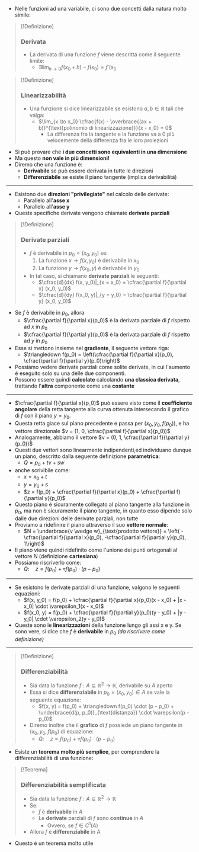+ Nelle funzioni ad una variabile, ci sono due concetti dalla natura molto simile:

>[!Definizione]
> ### Derivata
> + La derivata di una funzione $f$ viene descritta come il seguente limite:
> 	+ $\exists \lim_{h \to 0} f(x_0 + h) - f(x_0) = f'(x_0$

>[!Definizione]
> ### Linearizzabilità
> + Una funzione si dice linearizzabile se esistono $a, b \in \mathbb{R}$ tali che valga:
> 	+ $\lim_{x \to x_0} \cfrac{f(x) - \overbrace{(ax + b)}^{\text{polinomio di linearizzazione}}}{x - x_0} = 0$
> 		+ La differenza fra la tangente e la funzione va a 0 più velocemente della differenza fra le loro proiezioni

+ Si può provare che **i due concetti sono equivalenti in una dimensione**
+ Ma questo **non vale in più dimensioni!**
+ Diremo che una funzione è:
	+ **Derivabile** se può essere derivata in tutte le direzioni
	+ **Differenziabile** se esiste il piano tangente (implica derivabilità)
---
+ Esistono due **direzioni "privilegiate"** nel calcolo delle derivate:
	+ Parallelo all'**asse x**
	+ Parallelo all'**asse y**
+ Queste specifiche derivate vengono chiamate **derivate parziali**

>[!Definizione]
> ### Derivate parziali
> + $f$ è derivabile in $p_0 = (x_0, y_0)$ se:
> 	1. La funzione $x \to f(x, y_0)$ è derivabile in $x_0$
> 	2. La funzione $y \to f(x_0, y)$ è derivabile in $y_0$
> + In tal caso, si chiamano **derivate parziali** le seguenti:
> 	+ $\cfrac{d}{dx} f(x, y_0)|_{x = x_0} = \cfrac{\partial f}{\partial x} (x_0, y_0)$
> 	+ $\cfrac{d}{dy} f(x_0, y)|_{y = y_0} = \cfrac{\partial f}{\partial y} (x_0, y_0)$

+ Se $f$ è derivabile in $p_0$, allora
	+ $\cfrac{\partial f}{\partial x}(p_0)$ è la derivata parziale di $f$ rispetto ad $x$ in $p_0$
	+ $\cfrac{\partial f}{\partial y}(p_0)$ è la derivata parziale di $f$ rispetto ad $y$ in $p_0$
+ Esse si mettono insieme nel **gradiente**, il seguente vettore riga:
	+ $\triangledown f(p_0) = \left(\cfrac{\partial f}{\partial x}(p_0), \cfrac{\partial f}{\partial y}(p_0)\right)$ 
+ Possiamo vedere derivate parziali come solite derivate, in cui l'aumento è eseguito solo su una delle due componenti.
+ Possono essere quindi **calcolate** calcolando **una classica derivata**, trattando l'**altra** componente come una **costante**
---
+ $\cfrac{\partial f}{\partial x}(p_0)$ può essere visto come il **coefficiente angolare** della retta tangente alla curva ottenuta intersecando il grafico di $f$ con il piano $y = y_0$. 
+ Questa retta giace sul piano precedente e passa per $(x_0, y_0, f(p_0))$, e ha vettore direzionale $v = (1, 0, \cfrac{\partial f}{\partial x}(p_0))$
+ Analogamente, abbiamo il vettore $v = (0, 1, \cfrac{\partial f}{\partial y}(p_0))$
+ Questi due vettori sono linearmente indipendenti,ed individuano dunque un piano, descritto dalla seguente definizione **parametrica**:
	+ $Q = p_0 + tv + sw$
+ anche scrivibile come:
	+ $x = x_0 + t$
	+ $y = y_0 + s$
	+ $z = f(p_0) + \cfrac{\partial f}{\partial x}(p_0) + \cfrac{\partial f}{\partial y}(p_0)$
+ Questo piano è sicuramente collegato al piano tangente alla funzione in $p_0$, ma non è sicuramente il piano tangente, in quanto esso dipende solo dalle due direzioni delle derivate parziali, non tutte
+ Proviamo a ridefinire il piano attraverso il suo **vettore normale**:
	+ $N = \underbrace{v \wedge w}_{\text{prodotto vettore}} = \left( - \cfrac{\partial f}{\partial x}(p_0), -\cfrac{\partial f}{\partial y}(p_0), 1\right)$
+ Il piano viene quindi ridefinito come l'unione dei punti ortogonali al vettore $N$ (definizione **cartesiana**)
+ Possiamo riscriverlo come:
	+ $Q : \quad z = f(p_0) + \triangledown f(p_0) \cdot (p - p_0)$
---
+ Se esistono le derivate parziali di una funzione, valgono le seguenti equazioni:
	+ $f(x, y_0) = f(p_0) + \cfrac{\partial f}{\partial x}(p_0)(x - x_0) + |x - x_0| \cdot \varepsilon_1(x - x_0)$
	+ $f(x_0, y) = f(p_0) + \cfrac{\partial f}{\partial y}(p_0)(y - y_0) + |y - y_0| \cdot \varepsilon_2(y - y_0)$
+ Queste sono le **linearizzazioni** della funzione lungo gli assi x e y. Se sono vere, si dice che $f$ è **derivabile** in $p_0$ *(da riscrivere come definizione)*
---

>[!Definizione]
> ### Differenziabilità
> + Sia data la funzione $f : A \subseteq \mathbb{R}^2 \to \mathbb{R}$, derivabile su $A$ aperto
> + Essa si dice **differenziabile** in $p_0 = (x_0, y_0) \in A$ se vale la seguente equazione:
> 	+ $f(x, y) = f(p_0) + \triangledown f(p_0) \cdot (p - p_0) + \underbrace{d(p, p_0)}_{\text{distanza}} \cdot \varepsilon(p - p_0)$
> + Diremo inoltre che il **grafico** di $f$ possiede un piano tangente in $(x_0, y_0, f(p_0)$ di equazione:
> 	+ $Q : \quad z = f(p_0) + \triangledown f(p_0) \cdot (p - p_0)$

+ Esiste un **teorema molto più semplice**, per comprendere la differenziabilità di una funzione:

>[!Teorema]
> ### Differenziabilità semplificata
> + Sia data la funzione $f : A \subseteq \mathbb{R}^2 \to \mathbb{R}$
> + Se:
> 	+ $f$ è **derivabile** in $A$
> 	+ Le **derivate** parziali di $f$ sono **continue** in $A$
> 		+ Ovvero, se $f \in C^1(A)$
> + Allora $f$ è **differenziabile** in A

+ Questo è un teorema molto utile